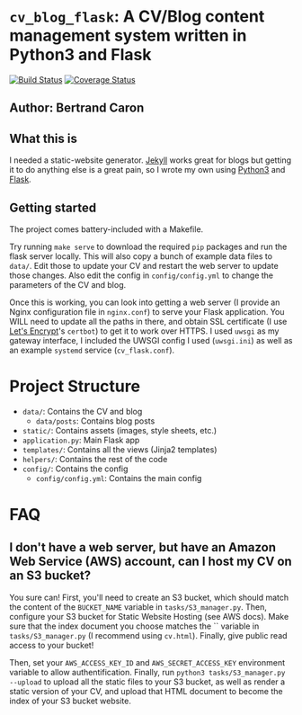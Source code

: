 # `cv_blog_flask`: A CV/Blog content management system written in Python3 and Flask

[![Build Status](https://travis-ci.org/bertrand-caron/cv_blog_flask.svg?branch=master)](https://travis-ci.org/bertrand-caron/cv_blog_flask)
[![Coverage Status](https://coveralls.io/repos/github/bertrand-caron/cv_blog_flask/badge.svg?branch=master)](https://coveralls.io/github/bertrand-caron/cv_blog_flask?branch=master)

## Author: Bertrand Caron

## What this is

I needed a static-website generator.
[Jekyll](https://jekyllrb.com) works great for blogs but getting it to do anything else is a great pain, so I wrote my own using [Python3](https://docs.python.org/3/) and [Flask](http://flask.pocoo.org).

## Getting started

The project comes battery-included with a Makefile.

Try running `make serve` to download the required `pip` packages and run the flask server locally.
This will also copy a bunch of example data files to `data/`.
Edit those to update your CV and restart the web server to update those changes.
Also edit the config in `config/config.yml` to change the parameters of the CV and blog.

Once this is working, you can look into getting a web server (I provide an Nginx configuration file in `nginx.conf`) to serve your Flask application.
You WILL need to update all the paths in there, and obtain SSL certificate (I use [Let's Encrypt](https://letsencrypt.org)'s `certbot`) to get it to work over HTTPS.
I used `uwsgi` as my gateway interface, I included the UWSGI config I used (`uwsgi.ini`) as well as an example `systemd` service (`cv_flask.conf`).

# Project Structure

* `data/`: Contains the CV and blog
    * `data/posts`: Contains blog posts
* `static/`: Contains assets (images, style sheets, etc.)
* `application.py`: Main Flask app
* `templates/`: Contains all the views (Jinja2 templates)
* `helpers/`: Contains the rest of the code
* `config/`: Contains the config
    * `config/config.yml`: Contains the main config

# FAQ

## I don't have a web server, but have an Amazon Web Service (AWS) account, can I host my CV on an S3 bucket?

You sure can!
First, you'll need to create an S3 bucket, which should match the content of the `BUCKET_NAME` variable in `tasks/S3_manager.py`.
Then, configure your S3 bucket for Static Website Hosting (see AWS docs).
Make sure that the index document you choose matches the `` variable in `tasks/S3_manager.py` (I recommend using `cv.html`).
Finally, give public read access to your bucket!

Then, set your `AWS_ACCESS_KEY_ID` and `AWS_SECRET_ACCESS_KEY` environment variable to allow authentification.
Finally, run `python3 tasks/S3_manager.py --upload` to upload all the static files to your S3 bucket,
as well as render a static version of your CV, and upload that HTML document to become the index of your S3 bucket website.
